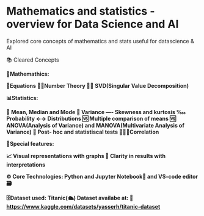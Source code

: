 # <b>Mathematics and statistics - overview for Data Science and AI </b>

Explored core concepts of mathematics and stats useful for datascience & AI

📚 Cleared Concepts 

🔢<b>Mathemathics:<b>

🟰Equations
🔢🤓Number Theory
🧑‍🏫 SVD(Singular Value Decomposition) 

📊<b>Statistics:<b>

🧮 Mean, Median and Mode 
🧮 Variance
—- Skewness and kurtosis 
‱ Probability 
←→ Distributions
🆚 Multiple comparison of means
🆚 ANOVA(Analysis of Variance) and MANOVA(Multivariate Analysis of Variance) 
🧪 Post- hoc and statistiscal tests 
🧑‍🤝‍🧑Correlation 

🌟<b>Special features:</b>

📈 Visual representations with graphs
📜 Clarity in results with interpretations 

⚙️ <b>Core Technologies: Python and Jupyter Notebook</b>📝 and <b>VS-code editor</b>🗃️

🗄️Dataset used: Titanic(🛳️) Dataset availabe at: 🔗 https://www.kaggle.com/datasets/yasserh/titanic-dataset